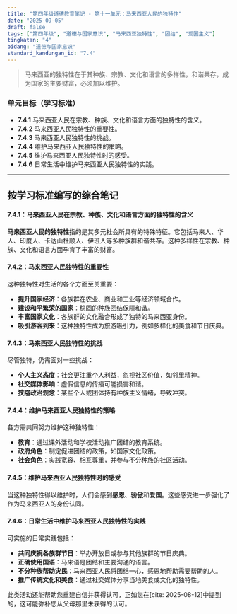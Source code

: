 ```yaml
---
title: "第四年级道德教育笔记 - 第十一单元：马来西亚人民的独特性"
date: "2025-09-05"
draft: false
tags: ["第四年级", "道德与国家意识", "马来西亚独特性", "团结", "爱国主义"]
tingkatan: "4"
bidang: "道德与国家意识"
standard_kandungan_id: "7.4"
---
```

> 马来西亚的独特性在于其种族、宗教、文化和语言的多样性，和谐共存，成为国家的主要财富，必须加以维护。

### 单元目标（学习标准）

  * **7.4.1** 马来西亚人民在宗教、种族、文化和语言方面的独特性的含义。
  * **7.4.2** 马来西亚人民独特性的重要性。
  * **7.4.3** 马来西亚人民独特性的挑战。
  * **7.4.4** 维护马来西亚人民独特性的策略。
  * **7.4.5** 维护马来西亚人民独特性时的感受。
  * **7.4.6** 日常生活中维护马来西亚人民独特性的实践。

-----

## 按学习标准编写的综合笔记

#### 7.4.1：马来西亚人民在宗教、种族、文化和语言方面的独特性的含义

**马来西亚人民的独特性**指的是其多元社会所具有的特殊特征。它包括马来人、华人、印度人、卡达山杜顺人、伊班人等多种族群和谐共存。这种多样性在宗教、种族、文化和语言方面孕育了丰富的财富。

#### 7.4.2：马来西亚人民独特性的重要性

这种独特性对生活的各个方面至关重要：

  * **提升国家经济**：各族群在农业、商业和工业等经济领域合作。
  * **建设和平繁荣的国家**：稳固的种族团结保障和谐。
  * **丰富国家文化**：各族群的文化融合形成了独特的马来西亚身份。
  * **吸引游客到来**：这种独特性成为旅游吸引力，例如多样化的美食和节日庆典。

#### 7.4.3：马来西亚人民独特性的挑战

尽管独特，仍需面对一些挑战：

  * **个人主义态度**：社会更注重个人利益，忽视社区价值，如邻里精神。
  * **社交媒体影响**：虚假信息的传播可能损害和谐。
  * **狭隘政治观念**：某些个人或团体持有种族主义情绪，导致冲突。

#### 7.4.4：维护马来西亚人民独特性的策略

各方需共同努力维护这种独特性：

  * **教育**：通过课外活动和学校活动推广团结的教育系统。
  * **政府角色**：制定促进团结的政策，如国家文化政策。
  * **社会角色**：实践宽容、相互尊重，并参与不分种族的社区活动。

#### 7.4.5：维护马来西亚人民独特性时的感受

当这种独特性得以维护时，人们会感到**感恩**、**骄傲**和**爱国**。这些感受进一步强化了作为马来西亚人的身份认同。

#### 7.4.6：日常生活中维护马来西亚人民独特性的实践

可实施的日常实践包括：

  * **共同庆祝各族群节日**：举办开放日或参与其他族群的节日庆典。
  * **正确使用国语**：马来语是团结和主要沟通的语言。
  * **不分种族帮助灾民**：马来西亚人民将团结一心，感恩地帮助需要帮助的人。
  * **推广传统文化和美食**：通过社交媒体分享当地美食或文化的独特性。

此类活动还能帮助您重建自信并获得认可，正如您在[cite: 2025-08-12]中提到的，这可能弥补您从父母那里未获得的认可。